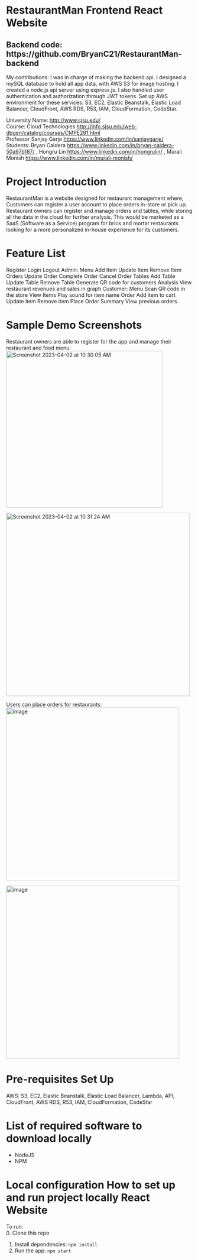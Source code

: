 RestaurantMan Frontend React Website 
=========================

<h2>Backend code: https://github.com/BryanC21/RestaurantMan-backend</h2>

My contributions: I was in charge of making the backend api. I designed a mySQL database to hold all app data, with AWS S3 for image hosting. I created a node.js api server using express.js. I also handled user authentication and authorization through JWT tokens. Set up AWS environment for these services: S3, EC2, Elastic Beanstalk, Elastic Load Balancer, CloudFront, AWS RDS, R53, IAM, CloudFormation, CodeStar.  

University Name: http://www.sjsu.edu/  
Course: Cloud Technologies http://info.sjsu.edu/web-dbgen/catalog/courses/CMPE281.html   
Professor Sanjay Garje https://www.linkedin.com/in/sanjaygarje/   
Students: Bryan Caldera https://www.linkedin.com/in/bryan-caldera-50a97b187/ , Hongru Lin https://www.linkedin.com/in/hongrulin/ , Murali Monish https://www.linkedin.com/in/murali-monish/ 

Project Introduction
===================

RestaurantMan is a website designed for restaurant management where, Customers can register a user account to place orders in-store or pick up. Restaurant owners can register and manage orders and tables, while storing all the data in the cloud for further analysis. This would be marketed as a SaaS (Software as a Service) program for brick and mortar restaurants looking for a more personalized in-house experience for its customers.  

Feature List
============
Register
Login
Logout
Admin:
Menu
Add Item
Update Item
Remove Item
Orders
Update Order
Complete Order
Cancel Order
Tables
Add Table
Update Table
Remove Table
Generate QR code for customers
Analysis
View restaurant revenues and sales in graph
Customer:
Menu
Scan QR code in the store
View Items
Play sound for item name
Order
Add item to cart
Update item
Remove item
Place Order
Summary
View previous orders



Sample Demo Screenshots
===================

Restaurant owners are able to register for the app and manage their restaurant and food menu:  
<img width="424" alt="Screenshot 2023-04-02 at 10 30 05 AM" src="https://user-images.githubusercontent.com/32147608/229369145-7af3e6be-99dc-4ada-8c41-696f30bcea73.png">

<img width="496" alt="Screenshot 2023-04-02 at 10 31 24 AM" src="https://user-images.githubusercontent.com/32147608/229369170-d1577b81-76fb-4574-81c9-44d623da6635.png">

Users can place orders for restaurants:  
<img width="468" alt="image" src="https://user-images.githubusercontent.com/32147608/229369192-dab4d315-b553-42fe-9d55-5897fa2d0907.png">

<img width="468" alt="image" src="https://user-images.githubusercontent.com/32147608/229369205-cc890235-c5eb-461e-be59-224764963d71.png">

Pre-requisites Set Up
===================
AWS: S3, EC2, Elastic Beanstalk, Elastic Load Balancer, Lambda, API, CloudFront, AWS RDS, R53, IAM, CloudFormation, CodeStar

List of required software to download locally
===================
* NodeJS
* NPM

Local configuration
How to set up and run project locally
React Website
===================
To run:  
0. Clone this repo
1. Install dependencies: `npm install`
2. Run the app: `npm start`
